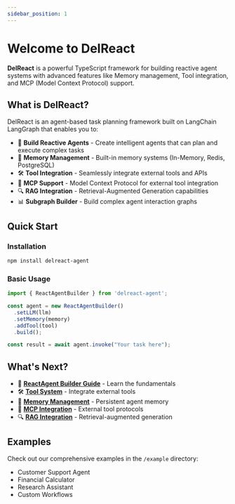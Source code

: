 ```yaml
---
sidebar_position: 1
---
```


# Welcome to DelReact

**DelReact** is a powerful TypeScript framework for building reactive agent systems with advanced features like Memory management, Tool integration, and MCP (Model Context Protocol) support.

## What is DelReact?

DelReact is an agent-based task planning framework built on LangChain LangGraph that enables you to:

- 🤖 **Build Reactive Agents** - Create intelligent agents that can plan and execute complex tasks
- 🧠 **Memory Management** - Built-in memory systems (In-Memory, Redis, PostgreSQL)
- 🛠️ **Tool Integration** - Seamlessly integrate external tools and APIs
- 🔗 **MCP Support** - Model Context Protocol for external tool integration
- 🔍 **RAG Integration** - Retrieval-Augmented Generation capabilities
- 📊 **Subgraph Builder** - Build complex agent interaction graphs

## Quick Start

### Installation

```bash
npm install delreact-agent
```

### Basic Usage

```typescript
import { ReactAgentBuilder } from 'delreact-agent';

const agent = new ReactAgentBuilder()
  .setLLM(llm)
  .setMemory(memory)
  .addTool(tool)
  .build();

const result = await agent.invoke("Your task here");
```

## What's Next?

- 📖 **[ReactAgent Builder Guide](./ReactAgentBuilder-Guide.md)** - Learn the fundamentals
- 🛠️ **[Tool System](./Tool-System-Guide.md)** - Integrate external tools
- 🧠 **[Memory Management](./memory/)** - Persistent agent memory
- 🔗 **[MCP Integration](./MCP-Integration-Guide.md)** - External tool protocols
- 🔍 **[RAG Integration](./RAG-Integration-Guide.md)** - Retrieval-augmented generation

## Examples

Check out our comprehensive examples in the `/example` directory:
- Customer Support Agent
- Financial Calculator
- Research Assistant
- Custom Workflows